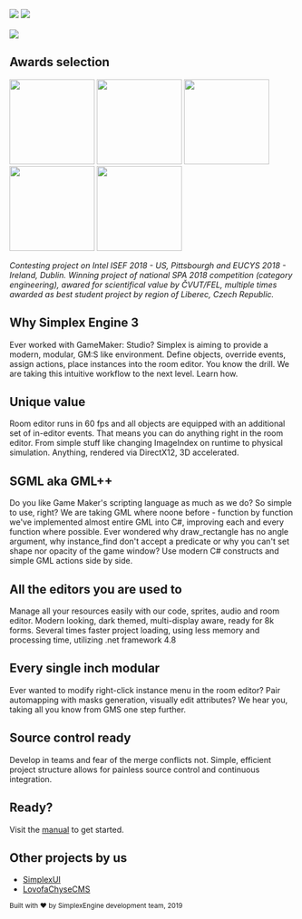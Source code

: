 <img src="https://img.shields.io/badge/version-3.0%20 RC0-brightgreen.svg"> <img src="https://img.shields.io/shippable/5444c5ecb904a4b21567b0ff.svg">
<br><br>
<img src="https://www.stagl.cz/imageHosting/simplex/s7.png"/>

## Awards selection
<img src="https://www.stagl.cz/imageHosting/simplex/isef.gif" height=150/>  <img src="https://www.stagl.cz/imageHosting/simplex/side1.png" height=150/> <img src="https://www.stagl.cz/imageHosting/simplex/sova.jpg" height=150/> <img src="https://www.stagl.cz/imageHosting/simplex/cvut.png" height=150/> <img src="https://www.stagl.cz/imageHosting/simplex/lib.png" height=150/> 

<i>Contesting project on Intel ISEF 2018 - US, Pittsbourgh and EUCYS 2018 - Ireland, Dublin. Winning project of national SPA 2018 competition (category engineering), awared for scientifical value by ČVUT/FEL, multiple times awarded as best student project by region of Liberec, Czech Republic.</i>


## Why Simplex Engine 3
Ever worked with GameMaker: Studio? Simplex is aiming to provide a modern, modular, GM:S like environment. Define objects, override events, assign actions, place instances into the room editor. You know the drill. We are taking this intuitive workflow to the next level. Learn how. 

## Unique value
Room editor runs in 60 fps and all objects are equipped with an additional set of in-editor events. That means you can do anything right in the room editor. From simple stuff like changing ImageIndex on runtime to physical simulation. Anything, rendered via DirectX12, 3D accelerated.

## SGML aka GML++
Do you like Game Maker's scripting language as much as we do? So simple to use, right? We are taking GML where noone before - function by function we've implemented almost entire GML into C#, improving each and every function where possible. Ever wondered why draw_rectangle has no angle argument, why instance_find don't accept a predicate or why you can't set shape nor opacity of the game window? Use modern C# constructs and simple GML actions side by side.

## All the editors you are used to
Manage all your resources easily with our code, sprites, audio and room editor. Modern looking, dark themed, multi-display aware, ready for 8k forms. Several times faster project loading, using less memory and processing time, utilizing .net framework 4.8

## Every single inch modular
Ever wanted to modify right-click instance menu in the room editor? Pair automapping with masks generation, visually edit attributes? We hear you, taking all you know from GMS one step further. 

## Source control ready 
Develop in teams and fear of the merge conflicts not. Simple, efficient project structure allows for painless source control and continuous integration. 

## Ready?
Visit the [manual](https://github.com/lofcz/SimplexRpgEngine/wiki) to get started. 

## Other projects by us
- [SimplexUI](https://github.com/lofcz/SimplexUI)
- [LovofaChyseCMS](https://github.com/lofcz/LofovaChyse)

<sub>Built with :heart: by SimplexEngine development team, 2019</sub>
